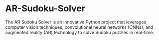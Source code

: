 # AR-Sudoku-Solver
The AR Sudoku Solver is an innovative Python project that leverages computer vision techniques, convolutional neural networks (CNNs), and augmented reality (AR) technology to solve Sudoku puzzles in real-time.
